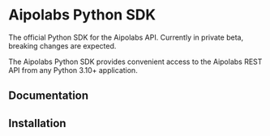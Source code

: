 # Aipolabs Python SDK

The official Python SDK for the Aipolabs API.
Currently in private beta, breaking changes are expected.

The Aipolabs Python SDK provides convenient access to the Aipolabs REST API from any Python 3.10+
application.

## Documentation

## Installation
